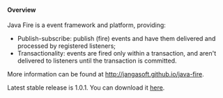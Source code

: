 #### Overview

Java Fire is a event framework and platform, providing:

* Publish-subscribe: publish (fire) events and have them delivered and processed by registered listeners;
* Transactionality: events are fired only within a transaction, and aren't delivered to listeners until the transaction is committed.

More information can be found at http://jangasoft.github.io/java-fire.

Latest stable release is 1.0.1. You can download it [here](https://github.com/jangasoft/java-fire/releases/download/v1.0.1/java-fire-core-1.0.1.jar).
